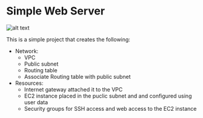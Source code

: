 # Simple Web Server
![alt text](https://github.com/MrKhalidJ/IaC/blob/main/1.simple_web_server/diagram_p1.png?raw=true)

This is a simple project that creates the following:
* Network:
  * VPC
  * Public subnet
  * Routing table
  * Associate Routing table with public subnet
* Resources:
  * Internet gateway attached it to the VPC
  * EC2 instance placed in the puclic subnet and and configured using user data
  * Security groups for SSH access and web access to the EC2 instance

